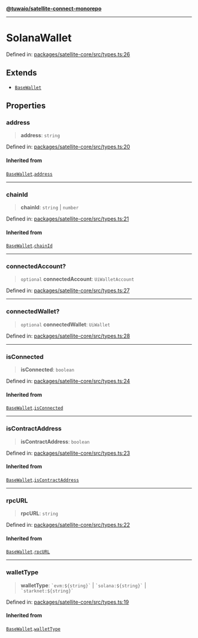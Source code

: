 [**@tuwaio/satellite-connect-monorepo**](../../../README.md)

***

# SolanaWallet

Defined in: [packages/satellite-core/src/types.ts:26](https://github.com/TuwaIO/satellite-connect/blob/bbc901b8bff3563e4096dc064e78e33cabbe6cb0/packages/satellite-core/src/types.ts#L26)

## Extends

- [`BaseWallet`](BaseWallet.md)

## Properties

### address

> **address**: `string`

Defined in: [packages/satellite-core/src/types.ts:20](https://github.com/TuwaIO/satellite-connect/blob/bbc901b8bff3563e4096dc064e78e33cabbe6cb0/packages/satellite-core/src/types.ts#L20)

#### Inherited from

[`BaseWallet`](BaseWallet.md).[`address`](BaseWallet.md#address)

***

### chainId

> **chainId**: `string` \| `number`

Defined in: [packages/satellite-core/src/types.ts:21](https://github.com/TuwaIO/satellite-connect/blob/bbc901b8bff3563e4096dc064e78e33cabbe6cb0/packages/satellite-core/src/types.ts#L21)

#### Inherited from

[`BaseWallet`](BaseWallet.md).[`chainId`](BaseWallet.md#chainid)

***

### connectedAccount?

> `optional` **connectedAccount**: `UiWalletAccount`

Defined in: [packages/satellite-core/src/types.ts:27](https://github.com/TuwaIO/satellite-connect/blob/bbc901b8bff3563e4096dc064e78e33cabbe6cb0/packages/satellite-core/src/types.ts#L27)

***

### connectedWallet?

> `optional` **connectedWallet**: `UiWallet`

Defined in: [packages/satellite-core/src/types.ts:28](https://github.com/TuwaIO/satellite-connect/blob/bbc901b8bff3563e4096dc064e78e33cabbe6cb0/packages/satellite-core/src/types.ts#L28)

***

### isConnected

> **isConnected**: `boolean`

Defined in: [packages/satellite-core/src/types.ts:24](https://github.com/TuwaIO/satellite-connect/blob/bbc901b8bff3563e4096dc064e78e33cabbe6cb0/packages/satellite-core/src/types.ts#L24)

#### Inherited from

[`BaseWallet`](BaseWallet.md).[`isConnected`](BaseWallet.md#isconnected)

***

### isContractAddress

> **isContractAddress**: `boolean`

Defined in: [packages/satellite-core/src/types.ts:23](https://github.com/TuwaIO/satellite-connect/blob/bbc901b8bff3563e4096dc064e78e33cabbe6cb0/packages/satellite-core/src/types.ts#L23)

#### Inherited from

[`BaseWallet`](BaseWallet.md).[`isContractAddress`](BaseWallet.md#iscontractaddress)

***

### rpcURL

> **rpcURL**: `string`

Defined in: [packages/satellite-core/src/types.ts:22](https://github.com/TuwaIO/satellite-connect/blob/bbc901b8bff3563e4096dc064e78e33cabbe6cb0/packages/satellite-core/src/types.ts#L22)

#### Inherited from

[`BaseWallet`](BaseWallet.md).[`rpcURL`](BaseWallet.md#rpcurl)

***

### walletType

> **walletType**: `` `evm:${string}` `` \| `` `solana:${string}` `` \| `` `starknet:${string}` ``

Defined in: [packages/satellite-core/src/types.ts:19](https://github.com/TuwaIO/satellite-connect/blob/bbc901b8bff3563e4096dc064e78e33cabbe6cb0/packages/satellite-core/src/types.ts#L19)

#### Inherited from

[`BaseWallet`](BaseWallet.md).[`walletType`](BaseWallet.md#wallettype)
